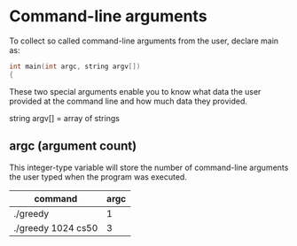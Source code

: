 # Command-line arguments #

To collect so called command-line arguments from the user, declare main as:

```C
int main(int argc, string argv[])
{
```

These two special arguments enable you to know what data
the user provided at the command line and how much data
they provided.

string argv[] = array of strings

## argc (argument count) #
  This integer-type variable will store the number of command-line 
  arguments the user typed when the program was executed.

  | command | argc |
  |----------|----------|
  | ./greedy | 1 |
  | ./greedy 1024 cs50 | 3 |
